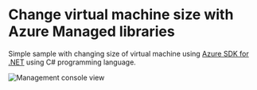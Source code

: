 # Change virtual machine size with Azure Managed libraries

Simple sample with changing size of virtual machine using [Azure SDK for .NET](https://github.com/Azure/azure-sdk-for-net) using C# programming language.

![Management console view](https://csacoresettings.blob.core.windows.net/public/ht-vm-view.png)

